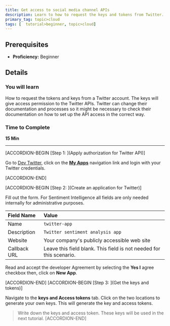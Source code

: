 ```yaml
---
title: Get access to social media channel APIs
description: Learn to how to request the keys and tokens from Twitter.
primary_tag: topic>cloud
tags: [  tutorial>beginner, topic>cloud]
---
```


## Prerequisites  
 - **Proficiency:** Beginner

## Details
### You will learn  
How to request the tokens and keys from a Twitter account. The keys will give access permission to the Twitter APIs.   Twitter can change their documentation and processes so it might be necessary to check their documentation on how to set up the API access in the correct way.  

### Time to Complete
**15 Min**

---

[ACCORDION-BEGIN [Step 1: ](Apply authorization for Twitter API)]  

Go to [Dev Twitter](https://dev.twitter.com), click on the [**My Apps**](https://apps.twitter.com/) navigation link and login with your Twitter credentials.

[ACCORDION-END]

[ACCORDION-BEGIN [Step 2: ](Create an application for Twitter)]

Fill out the form. For Sentiment Intelligence all fields are only needed internally for administrative purposes.

Field Name     | Value
:------------- | :-------------
Name           | `twitter-app`
Description    | `Twitter sentiment analysis app`
Website        | Your company's publicly accessible web site
Callback URL   | Leave this field blank.  This field is not needed for this scenario.

Read and accept the developer Agreement by selecting the **Yes I** agree checkbox then, click on **New App**.

[ACCORDION-END]
[ACCORDION-BEGIN [Step 3: ](Get the keys and tokens)]

Navigate to the **keys and Access tokens** tab.  Click on the two locations to generate your own keys.  This will generate the key and access tokens.

>Write down the keys and access token.  These keys will be used in the next tutorial.
[ACCORDION-END]
